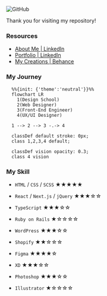 
![GitHub](https://github.com/user-attachments/assets/66bc2abd-1cad-4b8d-acc0-fd7f46dfbb6f)



Thank you for visiting my repository!

### Resources

- [About Me | LinkedIn](https://www.linkedin.com/in/paglinawan0520/)
- [Portfolio | LinkedIn](https://www.linkedin.com/in/paglinawan0520/recent-activity/articles/)
- [My Creations | Behance](https://www.behance.net/mihohoriuchi)

### My Journey

```mermaid
  %%{init: {'theme':'neutral'}}%%
  flowchart LR
    1(Design School)
    2(Web Designer)
    3(Front-End Engineer)
    4(UX/UI Designer)

  1 --> 2 --> 3 -.-> 4

  classDef default stroke: 0px;
  class 1,2,3,4 default;

  classDef vision opacity: 0.3;
  class 4 vision
```

### My Skill

- `HTML` / `CSS` / `SCSS` ★★★★★
- `React` / `Next.js` / `jQuery` ★★★☆☆
- `TypeScript` ★★★☆☆
- `Ruby on Rails` ★☆☆☆☆
- `WordPress` ★★★☆☆
- `Shopify` ★★☆☆☆

- `Figma` ★★★★☆
- `XD` ★★★☆☆
- `Photoshop` ★★★☆☆
- `Illustrator` ★☆☆☆☆
